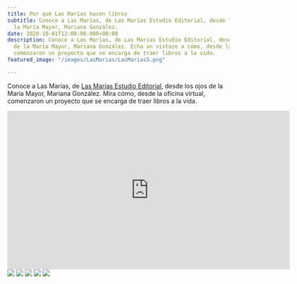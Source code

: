 ```yaml
---
title: Por qué Las Marías hacen libros
subtitle: Conoce a Las Marías, de Las Marías Estudio Editorial, desde los ojos de
  la María Mayor, Mariana González.
date: 2020-10-01T12:00:00.000+00:00
description: Conoce a Las Marías, de Las Marías Estudio Editorial, desde los ojos
  de la María Mayor, Mariana González. Echa un vistazo a cómo, desde la oficina virtual,
  comenzaron un proyecto que se encarga de traer libros a la vida.
featured_image: "/images/LasMarias/LasMarias5.png"

---
```

Conoce a Las Marías, de [Las Marías Estudio Editorial](https://www.lasmariaseditorial.com/), desde los ojos de la María Mayor, Mariana González. Mira cómo, desde la oficina virtual, comenzaron un proyecto que se encarga de traer libros a la vida.

<iframe width="640" height="360" src="https://www.youtube.com/embed/_InHD4nbOXw" frameborder="0" allow="accelerometer; autoplay; clipboard-write; encrypted-media; gyroscope; picture-in-picture" allowfullscreen></iframe>

<div class="gallery" data-columns="3">
<img src="https://www.rgjanet.com/images/LasMarias/LasMarias2.png">
<img src="https://www.rgjanet.com/images/LasMarias/LasMarias1.png">
<img src="https://www.rgjanet.com/images/LasMarias/LasMarias3.png">
<img src="https://www.rgjanet.com/images/LasMarias/LasMarias4.png">
<img src="https://www.rgjanet.com/images/LasMarias/LasMarias5.png">
</div>
